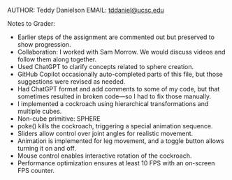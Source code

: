 AUTHOR: Teddy Danielson
EMAIL: tddaniel@ucsc.edu

Notes to Grader:
- Earlier steps of the assignment are commented out but preserved to show progression.
- Collaboration: I worked with Sam Morrow. We would discuss videos and follow them along together.
- Used ChatGPT to clarify concepts related to sphere creation.
- GitHub Copilot occasionally auto-completed parts of this file, but those suggestions were revised as needed.
- Had ChatGPT format and add comments to some of my code, but that sometimes resulted in broken code—so I had to fix those manually.
- I implemented a cockroach using hierarchical transformations and multiple cubes.
- Non-cube primitive: SPHERE
- poke() kills the cockroach, triggering a special animation sequence.
- Sliders allow control over joint angles for realistic movement.
- Animation is implemented for leg movement, and a toggle button allows turning it on and off.
- Mouse control enables interactive rotation of the cockroach.
- Performance optimization ensures at least 10 FPS with an on-screen FPS counter.
